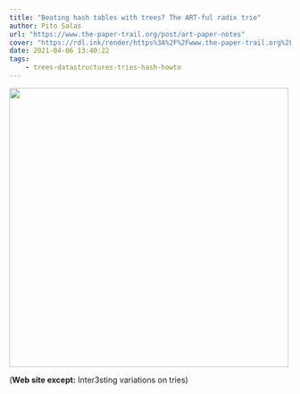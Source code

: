 ```yaml
---
title: "Beating hash tables with trees? The ART-ful radix trie"
author: Pito Salas
url: "https://www.the-paper-trail.org/post/art-paper-notes" 
cover: "https://rdl.ink/render/https%3A%2F%2Fwww.the-paper-trail.org%2Fpost%2Fart-paper-notes" 
date: 2021-04-06 13:40:22
tags:
    - trees-datastructures-tries-hash-howto
---
```

<img src=https://rdl.ink/render/https%3A%2F%2Fwww.the-paper-trail.org%2Fpost%2Fart-paper-notes width="500">



(**Web site except:** Inter3sting variations on tries) 
